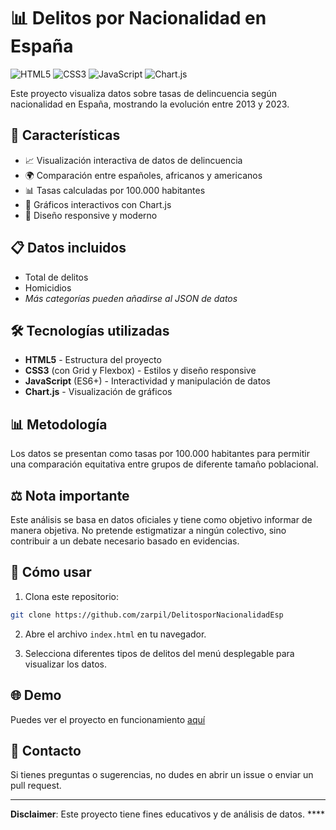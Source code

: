 # 📊 Delitos por Nacionalidad en España

![HTML5](https://img.shields.io/badge/HTML5-E34F26?style=for-the-badge&logo=html5&logoColor=white)
![CSS3](https://img.shields.io/badge/CSS3-1572B6?style=for-the-badge&logo=css3&logoColor=white)
![JavaScript](https://img.shields.io/badge/JavaScript-F7DF1E?style=for-the-badge&logo=javascript&logoColor=black)
![Chart.js](https://img.shields.io/badge/Chart.js-FF6384?style=for-the-badge&logo=chart.js&logoColor=white)

Este proyecto visualiza datos sobre tasas de delincuencia según nacionalidad en España, mostrando la evolución entre 2013 y 2023.

## 🚀 Características

- 📈 Visualización interactiva de datos de delincuencia
- 🌍 Comparación entre españoles, africanos y americanos
- 📊 Tasas calculadas por 100.000 habitantes
- 📱 Gráficos interactivos con Chart.js
- 🎨 Diseño responsive y moderno

## 📋 Datos incluidos

- Total de delitos
- Homicidios
- *Más categorías pueden añadirse al JSON de datos*

## 🛠️ Tecnologías utilizadas

- **HTML5** - Estructura del proyecto
- **CSS3** (con Grid y Flexbox) - Estilos y diseño responsive
- **JavaScript** (ES6+) - Interactividad y manipulación de datos
- **Chart.js** - Visualización de gráficos

## 📊 Metodología

Los datos se presentan como tasas por 100.000 habitantes para permitir una comparación equitativa entre grupos de diferente tamaño poblacional.

## ⚖️ Nota importante

Este análisis se basa en datos oficiales y tiene como objetivo informar de manera objetiva. No pretende estigmatizar a ningún colectivo, sino contribuir a un debate necesario basado en evidencias.

## 🚀 Cómo usar

1. Clona este repositorio:
```bash
git clone https://github.com/zarpil/DelitosporNacionalidadEsp
```

2. Abre el archivo `index.html` en tu navegador.

3. Selecciona diferentes tipos de delitos del menú desplegable para visualizar los datos.

## 🌐 Demo

Puedes ver el proyecto en funcionamiento [aquí](https://github.com/zarpil/DelitosporNacionalidadEsp)


## 📧 Contacto

Si tienes preguntas o sugerencias, no dudes en abrir un issue o enviar un pull request.

---

**Disclaimer**: Este proyecto tiene fines educativos y de análisis de datos. ****
